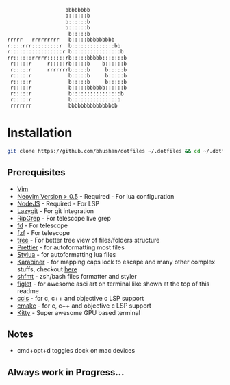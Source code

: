 ```
                   bbbbbbbb
                   b::::::b
                   b::::::b
                   b::::::b
                    b:::::b
rrrrr   rrrrrrrrr   b:::::bbbbbbbbb
r::::rrr:::::::::r  b::::::::::::::bb
r:::::::::::::::::r b::::::::::::::::b
rr::::::rrrrr::::::rb:::::bbbbb:::::::b
 r:::::r     r:::::rb:::::b    b::::::b
 r:::::r     rrrrrrrb:::::b     b:::::b
 r:::::r            b:::::b     b:::::b
 r:::::r            b:::::b     b:::::b
 r:::::r            b:::::bbbbbb::::::b
 r:::::r            b::::::::::::::::b
 r:::::r            b:::::::::::::::b
 rrrrrrr            bbbbbbbbbbbbbbbb
```

# Installation

```bash
git clone https://github.com/bhushan/dotfiles ~/.dotfiles && cd ~/.dotfiles && git submodule update --init && bash ~/.dotfiles/install
```

## Prerequisites

- [Vim](https://vim.org)
- [Neovim Version > 0.5](https://github.com/neovim/neovim/releases/tag/v0.5.0) - Required - For lua configuration
- [NodeJS](https://nodejs.org) - Required - For LSP
- [Lazygit](https://github.com/jesseduffield/lazygit) - For git integration
- [RipGrep](https://github.com/BurntSushi/ripgrep) - For telescope live grep
- [fd](https://github.com/sharkdp/fd) - For telescope
- [fzf](https://github.com/junegunn/fzf) - For telescope
- [tree](https://formulae.brew.sh/formula/tree) - For better tree view of files/folders structure
- [Prettier](https://github.com/prettier/prettier) - for autoformatting most files
- [Stylua](https://github.com/JohnnyMorganz/StyLua) - for autoformatting lua files
- [Karabiner](https://formulae.brew.sh/cask/karabiner-elements) - for mapping caps lock to escape and many other complex stuffs, checkout [here](https://ke-complex-modifications.pqrs.org)
- [shfmt](https://formulae.brew.sh/formula/shfmt) - zsh/bash files formatter and styler
- [figlet](https://formulae.brew.sh/formula/figlet) - for awesome asci art on terminal like shown at the top of this readme
- [ccls](https://formulae.brew.sh/formula/ccls) - for c, c++ and objective c LSP support
- [cmake](https://formulae.brew.sh/formula/cmake) - for c, c++ and objective c LSP support
- [Kitty](https://formulae.brew.sh/cask/kitty) - Super awesome GPU based terminal

## Notes

- cmd+opt+d toggles dock on mac devices

## Always work in Progress...
